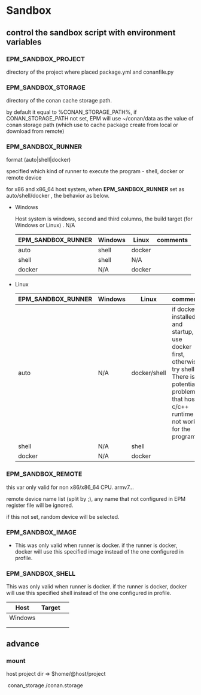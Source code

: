 # Sandbox



## control the sandbox script with environment variables



### EPM_SANDBOX_PROJECT 

directory of the project where placed package.yml and conanfile.py



### EPM_SANDBOX_STORAGE

directory of the conan cache storage  path.

by default it equal to %CONAN_STORAGE_PATH%, if CONAN_STORAGE_PATH not set, EPM will use ~/conan/data as the value of conan storage path (which use to cache package create from local or download from remote)

### EPM_SANDBOX_RUNNER

format (auto|shell|docker)

specified which kind of runner to execute the program - shell, docker or remote device

for x86 and x86_64 host system, when **EPM_SANDBOX_RUNNER** set as auto/shell/docker , the behavior as below.

* Windows

  Host system is windows, second and third columns, the build target (for Windows or Linux) . N/A 

  | EPM_SANDBOX_RUNNER | Windows | Linux  | comments |
  | ------------------ | ------- | ------ | -------- |
  | auto               | shell   | docker |          |
  | shell              | shell   | N/A    |          |
  | docker             | N/A     | docker |          |

  

* Linux

    

  | EPM_SANDBOX_RUNNER | Windows | Linux        | comments                                                     |
  | ------------------ | ------- | ------------ | ------------------------------------------------------------ |
  | auto               | N/A     | docker/shell | if docker installed and startup, use docker first, otherwise try shell. There is potential problem that host c/c++ runtime is not work for the program. |
  | shell              | N/A     | shell        |                                                              |
  | docker             | N/A     | docker       |                                                              |

### EPM_SANDBOX_REMOTE

this var only valid for non x86/x86_64 CPU. armv7...

remote device name list (split by ;), any name that not configured in EPM register file will be ignored.

if this not set, random device will be selected.



### EPM_SANDBOX_IMAGE

* This was only valid when runner is docker. if the runner is docker, docker will use this specified image instead of the one configured in profile.

### EPM_SANDBOX_SHELL

This was only valid when runner is docker. if the runner is docker, docker will use this specified shell instead of the one configured in profile.







| Host    | Target |      |
| ------- | ------ | ---- |
| Windows |        |      |
|         |        |      |
|         |        |      |





## advance



### mount



host project dir => $home/@host/project

​        conan_storage                         /conan.storage